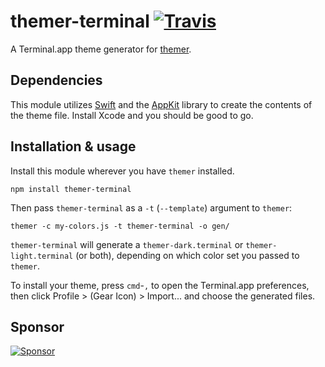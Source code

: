 # themer-terminal [![Travis](https://img.shields.io/travis/mjswensen/themer-terminal.svg)](https://travis-ci.org/mjswensen/themer-terminal)

A Terminal.app theme generator for [themer](https://github.com/mjswensen/themer).

## Dependencies

This module utilizes [Swift](https://swift.org/) and the [AppKit](https://developer.apple.com/reference/appkit) library to create the contents of the theme file. Install Xcode and you should be good to go.

## Installation & usage

Install this module wherever you have `themer` installed.

    npm install themer-terminal

Then pass `themer-terminal` as a `-t` (`--template`) argument to `themer`:

    themer -c my-colors.js -t themer-terminal -o gen/

`themer-terminal` will generate a `themer-dark.terminal` or `themer-light.terminal` (or both), depending on which color set you passed to `themer`.

To install your theme, press `cmd`-`,` to open the Terminal.app preferences, then click Profile > (Gear Icon) > Import... and choose the generated files.

## Sponsor

[![Sponsor](https://app.codesponsor.io/embed/hHKoUkX4tpsdAzjvSfNXFb22/mjswensen/themer-terminal.svg)](https://app.codesponsor.io/link/hHKoUkX4tpsdAzjvSfNXFb22/mjswensen/themer-terminal)
